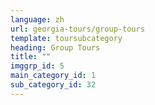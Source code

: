 ```yaml
---
language: zh
url: georgia-tours/group-tours
template: toursubcategory
heading: Group Tours
title: ""
imggrp_id: 5
main_category_id: 1
sub_category_id: 32
---
```

<div class="row content-row"><!-- 2228 (0)-->

</div>
